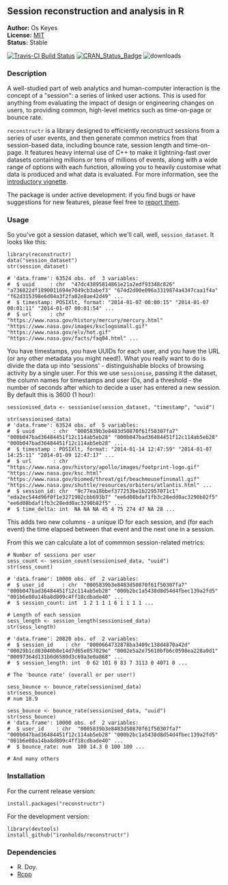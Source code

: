 ## Session reconstruction and analysis in R

__Author:__ Os Keyes<br/>
__License:__ [MIT](https://opensource.org/licenses/MIT)<br/>
__Status:__ Stable

[![Travis-CI Build Status](https://travis-ci.org/Ironholds/reconstructr.svg?branch=master)](https://travis-ci.org/Ironholds/reconstructr) [![CRAN_Status_Badge](https://www.r-pkg.org/badges/version/reconstructr)](https://cran.r-project.org/package=reconstructr) ![downloads](http://cranlogs.r-pkg.org/badges/grand-total/reconstructr)

### Description

A well-studied part of web analytics and human-computer interaction is
the concept of a "session": a series of linked user actions. This is used
for anything from evaluating the impact of design or engineering changes
on users, to providing common, high-level metrics such as time-on-page
or bounce rate.

<code>reconstructr</code> is a library designed to efficiently reconstruct
sessions from a series of user events, and then generate common metrics
from that session-based data, including bounce rate, session length and time-on-page.
It features heavy internal use of C++ to make it lightning-fast over datasets
containing millions or tens of millions of events, along with a wide range of options
with each function, allowing you to heavily customise what data is produced and
what data is evaluated. For more information, see the
[introductory vignette](https://github.com/Ironholds/reconstructr/blob/master/vignettes/Introduction.Rmd).

The package  is under active development: if you find bugs or have suggestions
for new features, please feel free to [report them](https://github.com/Ironholds/reconstructr/issues).

### Usage

So you've got a session dataset, which we'll call, well, `session_dataset`. It looks like this:

```
library(reconstructr)
data("session_dataset")
str(session_dataset)

# 'data.frame':	63524 obs. of  3 variables:
#  $ uuid     : chr  "47dc43895814861e21a2edf93348c826" "a736822df1890011694e7049cb3abef3" "674d2d00e096a3319874a4347caa1f4a" "f62d315398e6d04a3f2fa02e8ae42d49" ...
#  $ timestamp: POSIXlt, format: "2014-01-07 00:00:15" "2014-01-07 00:01:11" "2014-01-07 00:01:54" ...
#  $ url      : chr  "https://www.nasa.gov/history/mercury/mercury.html" "https://www.nasa.gov/images/ksclogosmall.gif" "https://www.nasa.gov/elv/hot.gif" "https://www.nasa.gov/facts/faq04.html" ...
```

You have timestamps, you have UUIDs for each user, and you have the URL (or any other metadata you might need!). What you really want to do is divide the data up into 'sessions' - distinguishable blocks of browsing activity by a single user. For this we use `sessionise`, passing it the dataset, the column names for timestamps and user IDs, and a threshold - the number of seconds after which to decide a user has entered a new session. By default this is 3600 (1 hour):

```
sessionised_data <- sessionise(session_dataset, "timestamp", "uuid")

str(sessionised_data)
# 'data.frame':	63524 obs. of  5 variables:
#  $ uuid      : chr  "0005839b3e8483d50870f61f50307fa7" "000b047bad36484451f12c114ab5eb28" "000b047bad36484451f12c114ab5eb28" "000b047bad36484451f12c114ab5eb28" ...
#  $ timestamp : POSIXlt, format: "2014-01-14 12:47:59" "2014-01-07 14:25:11" "2014-01-09 12:47:17" ...
#  $ url       : chr  "https://www.nasa.gov/history/apollo/images/footprint-logo.gif" "https://www.nasa.gov/ksc.html" "https://www.nasa.gov/biomed/threat/gif/beachmousefinsmall.gif" "https://www.nasa.gov/shuttle/resources/orbiters/atlantis.html" ...
#  $ session_id: chr  "9c77ea18bbef377253be1b22957071c1" "eda2ec544d96f0f1e3271902cbb693b7" "ee6d08bdaf1fb3c28edd0ac3290b82f5" "ee6d08bdaf1fb3c28edd0ac3290b82f5" ...
#  $ time_delta: int  NA NA NA 45 4 75 274 47 NA 28 ...
```

This adds two new columns - a unique ID for each session, and (for each event) the time elapsed between that event and the next one in a session.

From this we can calculate a lot of commmon session-related metrics:

```
# Number of sessions per user
sess_count <- session_count(sessionised_data, "uuid")
str(sess_count)

# 'data.frame':	10000 obs. of  2 variables:
#  $ user_id      : chr  "0005839b3e8483d50870f61f50307fa7" "000b047bad36484451f12c114ab5eb28" "000b2bc1a5438d8d54d4fbec139a2fd5" "001b6e80a14ba8d809c4ff18cdbade40" ...
#  $ session_count: int  1 2 1 1 1 6 1 1 1 1 ...

# Length of each session
sess_length <- session_length(sessionised_data)
str(sess_length)

# 'data.frame':	20820 obs. of  2 variables:
#  $ session_id    : chr  "0000664732878ba3409c138d4870a42d" "00029b1cd83040b8e14d7d65e057029e" "0002e5a2e75610bfb6c0598ea228a9d1" "00097364d131b6d6580d3c69a3e0a868" ...
#  $ session_length: int  0 62 101 0 83 7 3113 0 4071 0 ...

# The 'bounce rate' (overall or per user!)

sess_bounce <- bounce_rate(sessionised_data)
str(sess_bounce)
# num 18.9

sess_bounce <- bounce_rate(sessionised_data, "uuid")
str(sess_bounce)
# 'data.frame':	10000 obs. of  2 variables:
#  $ user_id    : chr  "0005839b3e8483d50870f61f50307fa7" "000b047bad36484451f12c114ab5eb28" "000b2bc1a5438d8d54d4fbec139a2fd5" "001b6e80a14ba8d809c4ff18cdbade40" ...
#  $ bounce_rate: num  100 14.3 0 100 100 ...

# And many others
```

### Installation

For the current release version:

    install.packages("reconstructr")
    
For the development version:

    library(devtools)
    install_github("ironholds/reconstructr")
    
### Dependencies
* R. Doy.
* [Rcpp](https://cran.r-project.org/package=Rcpp)

